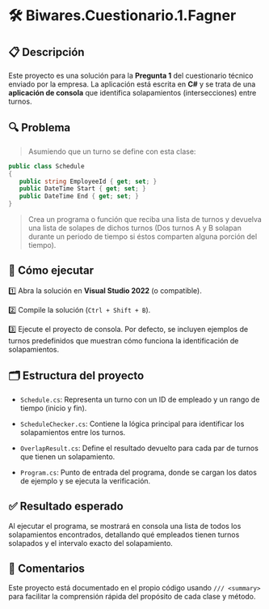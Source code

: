 
# 🛠️ Biwares.Cuestionario.1.Fagner

## 📋 Descripción

Este proyecto es una solución para la **Pregunta 1** del cuestionario técnico enviado por la empresa. La aplicación está escrita en **C#** y se trata de una **aplicación de consola** que identifica solapamientos (intersecciones) entre turnos.

## 🔍 Problema

> Asumiendo que un turno se define con esta clase:
 ```csharp
public class Schedule
{
    public string EmployeeId { get; set; }
    public DateTime Start { get; set; }
    public DateTime End { get; set; }
}
```
> Crea un programa o función que reciba una lista de turnos y devuelva una lista de solapes de dichos turnos (Dos turnos A y B solapan durante un periodo de tiempo si éstos comparten alguna porción del tiempo).

## 🚀 Cómo ejecutar

1️⃣ Abra la solución en **Visual Studio 2022** (o compatible).

2️⃣ Compile la solución (`Ctrl + Shift + B`).

3️⃣ Ejecute el proyecto de consola. Por defecto, se incluyen ejemplos de turnos predefinidos que muestran cómo funciona la identificación de solapamientos.

## 🗂️ Estructura del proyecto

-   `Schedule.cs`: Representa un turno con un ID de empleado y un rango de tiempo (inicio y fin).
    
-   `ScheduleChecker.cs`: Contiene la lógica principal para identificar los solapamientos entre los turnos.
    
-   `OverlapResult.cs`: Define el resultado devuelto para cada par de turnos que tienen un solapamiento.
    
-   `Program.cs`: Punto de entrada del programa, donde se cargan los datos de ejemplo y se ejecuta la verificación.
    

## ✅ Resultado esperado

Al ejecutar el programa, se mostrará en consola una lista de todos los solapamientos encontrados, detallando qué empleados tienen turnos solapados y el intervalo exacto del solapamiento.

## 💬 Comentarios

Este proyecto está documentado en el propio código usando `/// <summary>` para facilitar la comprensión rápida del propósito de cada clase y método.
